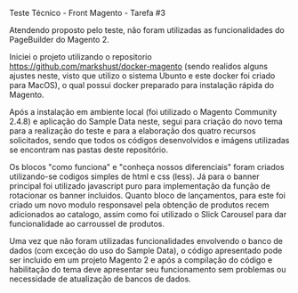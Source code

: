 Teste Técnico - Front Magento - Tarefa #3

Atendendo proposto pelo teste, não foram utilizadas as funcionalidades do PageBuilder do Magento 2.

Iniciei o projeto utilizando o repositorio https://github.com/markshust/docker-magento (sendo realidos alguns ajustes neste, visto que utilizo o sistema Ubunto e este docker foi criado para MacOS), o qual possui docker preparado para instalação rápida do Magento.

Após a instalação em ambiente local (foi utilizado o Magento Community 2.4.8) e aplicação do Sample Data neste, segui para criação do novo tema para a realização do teste e para a elaboração dos quatro recursos solicitados, sendo que todos os códigos desenvolvidos e imágens utilizadas se encontram nas pastas deste repositório.

Os blocos "como funciona" e "conheça nossos diferenciais" foram criados utilizando-se codigos simples de html e css (less). Já para o banner principal foi utilizado javascript puro para implementação da função de rotacionar os banner incluidos. Quanto bloco de lançamentos, para este foi criado um novo modulo responsavel pela obtenção de produtos recem adicionados ao catalogo, assim como foi utilizado o Slick Carousel para dar funcionalidade ao carroussel de produtos.

Uma vez que não foram utilizadas funcionalidades envolvendo o banco de dados (com exceção do uso do Sample Data), o código apresentado pode ser incluido em um projeto Magento 2 e após a compilação do código e habilitação do tema deve apresentar seu funcionamento sem problemas ou necessidade de atualização de bancos de dados.
